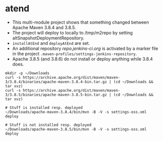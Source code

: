 # atend

* This multi-module project shows that something changed between Apache Maven 3.8.4 and 3.8.5.
* The project will deploy to locally to /tmp/m2repo by setting altSnapshotDeploymentRepository.
* `installAtEnd` and `deployAtEnd` are set.
* An additional repository _repo.jenkins-ci.org_ is activated by a marker file in the project `.maven-profiles/settings-jenkins-repository`.
* Apache 3.8.5 (and 3.8.6) do not install or deploy anything while 3.8.4 does.
```
mkdir -p ~/Downloads
curl -s https://archive.apache.org/dist/maven/maven-3/3.8.4/binaries/apache-maven-3.8.4-bin.tar.gz | (cd ~/Downloads && tar xvz)
curl -s https://archive.apache.org/dist/maven/maven-3/3.8.5/binaries/apache-maven-3.8.5-bin.tar.gz | (cd ~/Downloads && tar xvz)

# Stuff is installed resp. deployed
~/Downloads/apache-maven-3.8.4/bin/mvn -B -V -s settings-oss.xml deploy

# Stuff is not installed resp. deployed
~/Downloads/apache-maven-3.8.5/bin/mvn -B -V -s settings-oss.xml deploy
```
